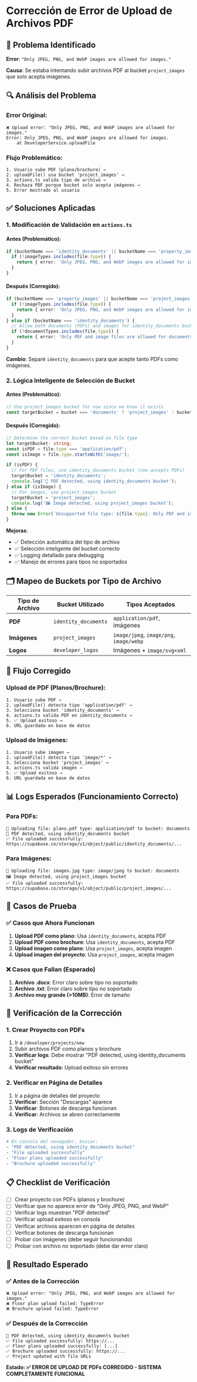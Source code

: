 # Corrección de Error de Upload de Archivos PDF

## 🐛 Problema Identificado

**Error**: `"Only JPEG, PNG, and WebP images are allowed for images."`

**Causa**: Se estaba intentando subir archivos PDF al bucket `project_images` que solo acepta imágenes.

## 🔍 Análisis del Problema

### Error Original:
```
❌ Upload error: "Only JPEG, PNG, and WebP images are allowed for images."
Error: Only JPEG, PNG, and WebP images are allowed for images.
    at DeveloperService.uploadFile
```

### Flujo Problemático:
```
1. Usuario sube PDF (plano/brochure) →
2. uploadFile() usa bucket 'project_images' →
3. actions.ts valida tipo de archivo →
4. Rechaza PDF porque bucket solo acepta imágenes →
5. Error mostrado al usuario
```

## ✅ Soluciones Aplicadas

### 1. **Modificación de Validación en `actions.ts`**

#### Antes (Problemático):
```typescript
if (bucketName === 'identity_documents' || bucketName === 'property_images' || bucketName === 'project_images') {
  if (!imageTypes.includes(file.type)) {
    return { error: 'Only JPEG, PNG, and WebP images are allowed for images.' };
  }
}
```

#### Después (Corregido):
```typescript
if (bucketName === 'property_images' || bucketName === 'project_images') {
  if (!imageTypes.includes(file.type)) {
    return { error: 'Only JPEG, PNG, and WebP images are allowed for images.' };
  }
} else if (bucketName === 'identity_documents') {
  // Allow both documents (PDFs) and images for identity_documents bucket
  if (!documentTypes.includes(file.type)) {
    return { error: 'Only PDF and image files are allowed for documents.' };
  }
}
```

**Cambio**: Separé `identity_documents` para que acepte tanto PDFs como imágenes.

### 2. **Lógica Inteligente de Selección de Bucket**

#### Antes (Problemático):
```typescript
// Use project_images bucket for now since we know it exists
const targetBucket = bucket === 'documents' ? 'project_images' : bucket;
```

#### Después (Corregido):
```typescript
// Determine the correct bucket based on file type
let targetBucket: string;
const isPDF = file.type === 'application/pdf';
const isImage = file.type.startsWith('image/');

if (isPDF) {
  // For PDF files, use identity_documents bucket (now accepts PDFs)
  targetBucket = 'identity_documents';
  console.log('📄 PDF detected, using identity_documents bucket');
} else if (isImage) {
  // For images, use project_images bucket
  targetBucket = 'project_images';
  console.log('🖼️ Image detected, using project_images bucket');
} else {
  throw new Error(`Unsupported file type: ${file.type}. Only PDF and image files are supported.`);
}
```

**Mejoras**:
- ✅ Detección automática del tipo de archivo
- ✅ Selección inteligente del bucket correcto
- ✅ Logging detallado para debugging
- ✅ Manejo de errores para tipos no soportados

## 🗂️ Mapeo de Buckets por Tipo de Archivo

| Tipo de Archivo | Bucket Utilizado | Tipos Aceptados |
|-----------------|------------------|-----------------|
| **PDF** | `identity_documents` | `application/pdf`, imágenes |
| **Imágenes** | `project_images` | `image/jpeg`, `image/png`, `image/webp` |
| **Logos** | `developer_logos` | Imágenes + `image/svg+xml` |

## 🔄 Flujo Corregido

### Upload de PDF (Planos/Brochure):
```
1. Usuario sube PDF →
2. uploadFile() detecta tipo 'application/pdf' →
3. Selecciona bucket 'identity_documents' →
4. actions.ts valida PDF en identity_documents →
5. ✅ Upload exitoso →
6. URL guardada en base de datos
```

### Upload de Imágenes:
```
1. Usuario sube imagen →
2. uploadFile() detecta tipo 'image/*' →
3. Selecciona bucket 'project_images' →
4. actions.ts valida imagen →
5. ✅ Upload exitoso →
6. URL guardada en base de datos
```

## 📊 Logs Esperados (Funcionamiento Correcto)

### Para PDFs:
```
🔄 Uploading file: plano.pdf type: application/pdf to bucket: documents
📄 PDF detected, using identity_documents bucket
✅ File uploaded successfully: https://supabase.co/storage/v1/object/public/identity_documents/...
```

### Para Imágenes:
```
🔄 Uploading file: imagen.jpg type: image/jpeg to bucket: documents
🖼️ Image detected, using project_images bucket
✅ File uploaded successfully: https://supabase.co/storage/v1/object/public/project_images/...
```

## 🧪 Casos de Prueba

### ✅ **Casos que Ahora Funcionan**
1. **Upload PDF como plano**: Usa `identity_documents`, acepta PDF
2. **Upload PDF como brochure**: Usa `identity_documents`, acepta PDF
3. **Upload imagen como plano**: Usa `project_images`, acepta imagen
4. **Upload imagen del proyecto**: Usa `project_images`, acepta imagen

### ❌ **Casos que Fallan (Esperado)**
1. **Archivo .docx**: Error claro sobre tipo no soportado
2. **Archivo .txt**: Error claro sobre tipo no soportado
3. **Archivo muy grande (>10MB)**: Error de tamaño

## 🔧 Verificación de la Corrección

### 1. **Crear Proyecto con PDFs**
1. Ir a `/developer/projects/new`
2. Subir archivos PDF como planos y brochure
3. **Verificar logs**: Debe mostrar "PDF detected, using identity_documents bucket"
4. **Verificar resultado**: Upload exitoso sin errores

### 2. **Verificar en Página de Detalles**
1. Ir a página de detalles del proyecto
2. **Verificar**: Sección "Descargas" aparece
3. **Verificar**: Botones de descarga funcionan
4. **Verificar**: Archivos se abren correctamente

### 3. **Logs de Verificación**
```bash
# En consola del navegador, buscar:
- "PDF detected, using identity_documents bucket"
- "File uploaded successfully"
- "Floor plans uploaded successfully"
- "Brochure uploaded successfully"
```

## 📋 Checklist de Verificación

- [ ] Crear proyecto con PDFs (planos y brochure)
- [ ] Verificar que no aparece error de "Only JPEG, PNG, and WebP"
- [ ] Verificar logs muestran "PDF detected"
- [ ] Verificar upload exitoso en consola
- [ ] Verificar archivos aparecen en página de detalles
- [ ] Verificar botones de descarga funcionan
- [ ] Probar con imágenes (debe seguir funcionando)
- [ ] Probar con archivo no soportado (debe dar error claro)

## 🎯 Resultado Esperado

### ✅ **Antes de la Corrección**
```
❌ Upload error: "Only JPEG, PNG, and WebP images are allowed for images."
❌ Floor plan upload failed: TypeError
❌ Brochure upload failed: TypeError
```

### ✅ **Después de la Corrección**
```
📄 PDF detected, using identity_documents bucket
✅ File uploaded successfully: https://...
✅ Floor plans uploaded successfully: [...]
✅ Brochure uploaded successfully: https://...
✅ Project updated with file URLs
```

**Estado: ✅ ERROR DE UPLOAD DE PDFs CORREGIDO - SISTEMA COMPLETAMENTE FUNCIONAL**